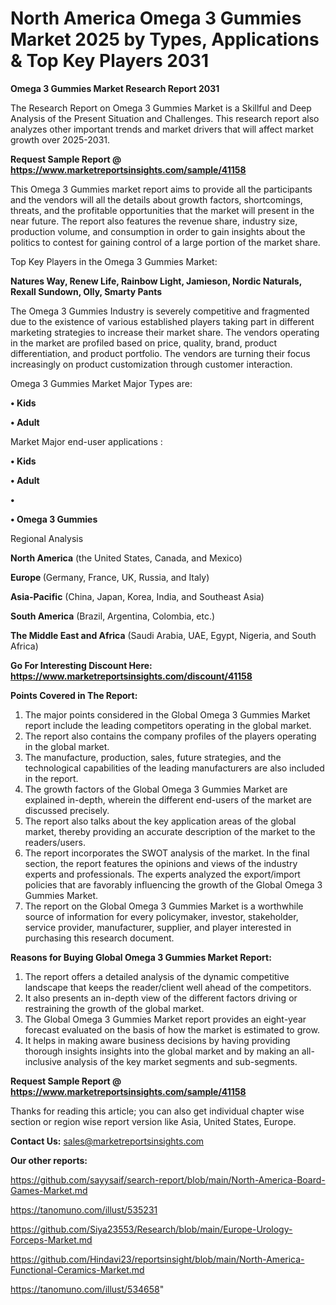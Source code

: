 # North America Omega 3 Gummies Market 2025 by Types, Applications & Top Key Players 2031

<strong>Omega 3 Gummies Market Research Report 2031</strong>

The Research Report on Omega 3 Gummies Market is a Skillful and Deep Analysis of the Present Situation and Challenges. This research report also analyzes other important trends and market drivers that will affect market growth over 2025-2031.

<strong>Request Sample Report @ <a href=https://www.marketreportsinsights.com/sample/41158>https://www.marketreportsinsights.com/sample/41158</a></strong>

This Omega 3 Gummies market report aims to provide all the participants and the vendors will all the details about growth factors, shortcomings, threats, and the profitable opportunities that the market will present in the near future. The report also features the revenue share, industry size, production volume, and consumption in order to gain insights about the politics to contest for gaining control of a large portion of the market share.

Top Key Players in the Omega 3 Gummies Market:

<strong>Natures Way, Renew Life, Rainbow Light, Jamieson, Nordic Naturals, Rexall Sundown, Olly, Smarty Pants</strong>

The Omega 3 Gummies Industry is severely competitive and fragmented due to the existence of various established players taking part in different marketing strategies to increase their market share. The vendors operating in the market are profiled based on price, quality, brand, product differentiation, and product portfolio. The vendors are turning their focus increasingly on product customization through customer interaction.

Omega 3 Gummies Market Major Types are:

<strong>•  Kids

•  Adult</strong>

Market Major end-user applications :

<strong>•  Kids

•  Adult

•  

•  Omega 3 Gummies</strong>

Regional Analysis

</u><strong><b>North America</b></strong> (the United States, Canada, and Mexico)

<strong><b>Europe </b></strong>(Germany, France, UK, Russia, and Italy)

<strong><b>Asia-Pacific</b></strong> (China, Japan, Korea, India, and Southeast Asia)

<strong><b>South America</b></strong> (Brazil, Argentina, Colombia, etc.)

<strong><b>The Middle East and Africa</b></strong> (Saudi Arabia, UAE, Egypt, Nigeria, and South Africa)

<strong>Go For Interesting Discount Here: <a href=https://www.marketreportsinsights.com/discount/41158>https://www.marketreportsinsights.com/discount/41158</a></strong>

<strong>Points Covered in The Report:</strong>
<ol>
  <li>The major points considered in the Global Omega 3 Gummies Market report include the leading competitors operating in the global market.</li>
  <li>The report also contains the company profiles of the players operating in the global market.</li>
  <li>The manufacture, production, sales, future strategies, and the technological capabilities of the leading manufacturers are also included in the report.</li>
  <li>The growth factors of the Global Omega 3 Gummies Market are explained in-depth, wherein the different end-users of the market are discussed precisely.</li>
  <li>The report also talks about the key application areas of the global market, thereby providing an accurate description of the market to the readers/users.</li>
  <li>The report incorporates the SWOT analysis of the market. In the final section, the report features the opinions and views of the industry experts and professionals. The experts analyzed the export/import policies that are favorably influencing the growth of the Global Omega 3 Gummies Market.</li>
  <li>The report on the Global Omega 3 Gummies Market is a worthwhile source of information for every policymaker, investor, stakeholder, service provider, manufacturer, supplier, and player interested in purchasing this research document.</li>
</ol>
<strong>Reasons for Buying Global Omega 3 Gummies Market Report:</strong>

<ol>
  <li>The report offers a detailed analysis of the dynamic competitive landscape that keeps the reader/client well ahead of the competitors.</li>
  <li>It also presents an in-depth view of the different factors driving or restraining the growth of the global market.</li>
  <li>The Global Omega 3 Gummies Market report provides an eight-year forecast evaluated on the basis of how the market is estimated to grow.</li>
  <li>It helps in making aware business decisions by having providing thorough insights insights into the global market and by making an all-inclusive analysis of the key market segments and sub-segments.</li>
</ol>
<strong>Request Sample Report @ <a href=https://www.marketreportsinsights.com/sample/41158>https://www.marketreportsinsights.com/sample/41158</a></strong>


Thanks for reading this article; you can also get individual chapter wise section or region wise report version like Asia, United States, Europe.

<strong>Contact Us:</strong>
sales@marketreportsinsights.com

<strong>Our other reports:</strong>

<a href=https://github.com/sayysaif/search-report/blob/main/North-America-Board-Games-Market.md>https://github.com/sayysaif/search-report/blob/main/North-America-Board-Games-Market.md</a>

<a href=https://tanomuno.com/illust/535231>https://tanomuno.com/illust/535231</a>

<a href=https://github.com/Siya23553/Research/blob/main/Europe-Urology-Forceps-Market.md>https://github.com/Siya23553/Research/blob/main/Europe-Urology-Forceps-Market.md</a>

<a href=https://github.com/Hindavi23/reportsinsight/blob/main/North-America-Functional-Ceramics-Market.md>https://github.com/Hindavi23/reportsinsight/blob/main/North-America-Functional-Ceramics-Market.md</a>

<a href=https://tanomuno.com/illust/534658>https://tanomuno.com/illust/534658</a>"
